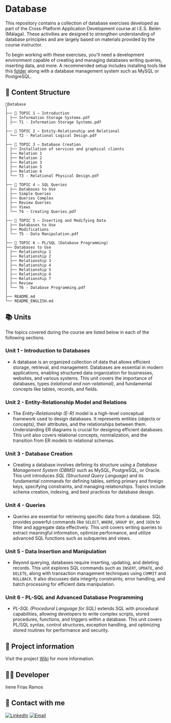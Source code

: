 # Database
This repository contains a collection of database exercises developed as part of the Cross-Platform Application Development course at I.E.S. Belén (Málaga). These activities are designed to strengthen understanding of database principles and are largely based on materials provided by the course instructor.

To begin working with these exercises, you'll need a development environment capable of creating and managing databases writing queries, inserting data, and more. A recommended setup includes installing tools like this [folder](https://github.com/Irene-Frias/Database/tree/main/UNIT%203%20-%20Creaci%C3%B3n%20Base%20de%20Datos/Instalaci%C3%B3n%20de%20servicios%20y%20Clientes%20gr%C3%A1ficos) along with a database management system such as MySQL or PostgreSQL.

## 📖 Content Structure
```
📁Database
│
├── 📁 TOPIC 1 – Introduction
│ ├── Information Storage Systems.pdf
│ ├── T1 - Information Storage Systems.pdf
│
├── 📁 TOPIC 2 – Entity-Relationship and Relational
│ └── T2 - Relational Logical Design.pdf
│
├── 📁 TOPIC 3 – Database Creation
│ ├── Installation of services and graphical clients
│ ├── Relation 1
│ ├── Relation 2
│ ├── Relation 3
│ ├── Relation 5
│ ├── Relation 6
│ └── T3 - Relational Physical Design.pdf
│
├── 📁 TOPIC 4 – SQL Queries
│ ├── Databases to Use
│ ├── Simple Queries
│ ├── Queries Complex
│ ├── Review Queries
│ ├── Views
│ └── T4 - Creating Queries.pdf
│
├── 📁 TOPIC 5 – Inserting and Modifying Data
│ ├── Databases to Use
│ ├── Modifications
│ └── T5 - Data Manipulation.pdf
│
├── 📁 TOPIC 6 – PL/SQL (Database Programming)
├── Databases to Use
│ ├── Relationship 1
│ ├── Relationship 2
│ ├── Relationship 3
│ ├── Relationship 4
│ ├── Relationship 5
│ ├── Relationship 6
│ ├── Relationship 7
│ ├── Review
│ └── T6 - Database Programming.pdf
│
├── README.md
└── README_ENGLISH.md
```

## 📚 Units
The topics covered during the course are listed below in each of the following sections.
### Unit 1 - Introduction to Databases
- A database is an organized collection of data that allows efficient storage, retrieval, and management. Databases are essential in modern applications, enabling structured data organization for businesses, websites, and various systems. This unit covers the importance of databases, types *(relational and non-relational)*, and fundamental concepts like tables, records, and fields.

### Unit 2 - Entity-Relationship Model and Relations
- The *Entity-Relationship (E-R)* model is a high-level conceptual framework used to design databases. It represents entities (objects or concepts), their attributes, and the relationships between them. Understanding ER diagrams is crucial for designing efficient databases. This unit also covers relational concepts, normalization, and the transition from ER models to relational schemas.

### Unit 3 - Database Creation
- Creating a database involves defining its structure using a *Database Management System (DBMS)* such as MySQL, PostgreSQL, or Oracle. This unit introduces *SQL (Structured Query Language)* and its fundamental commands for defining tables, setting primary and foreign keys, specifying constraints, and managing relationships. Topics include schema creation, indexing, and best practices for database design.

### Unit 4 - Queries
- Queries are essential for retrieving specific data from a database. SQL provides powerful commands like `SELECT`, `WHERE`, `GROUP BY`, and `JOIN` to filter and aggregate data effectively. This unit covers writing queries to extract meaningful information, optimize performance, and utilize advanced SQL functions such as subqueries and views.

### Unit 5 - Data Insertion and Manipulation
- Beyond querying, databases require inserting, updating, and deleting records. This unit explores SQL commands such as `INSERT`, `UPDATE`, and `DELETE`, along with transaction management techniques using `COMMIT` and `ROLLBACK`. It also discusses data integrity constraints, error handling, and batch processing for efficient data manipulation.

### Unit 6 - PL-SQL and Advanced Database Programming
- *PL-SQL (Procedural Language for SQL)* extends SQL with procedural capabilities, allowing developers to write complex scripts, stored procedures, functions, and triggers within a database. This unit covers PL/SQL syntax, control structures, exception handling, and optimizing stored routines for performance and security.

## 📄 Project information
Visit the project [Wiki](https://github.com/Irene-Frias/1DAM-Cross-Platform-Application-Development/wiki/Inicio-a-Base-de-Datos) for more information.

## 👩‍💻 Developer
Irene Frias Ramos

## 📱 Contact with me 
[![LinkedIn](https://img.shields.io/badge/LinkedIn-0077B5?style=for-the-badge&logo=linkedin&logoColor=white)](https://www.linkedin.com/in/IreneFrías/)
[![Email](https://img.shields.io/badge/Email-D14836?style=for-the-badge&logo=gmail&logoColor=white)](mailto:irene15frias@gmail.com)
